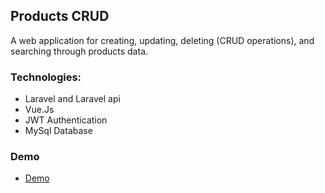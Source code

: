 ## Products CRUD

A web application for creating, updating, deleting (CRUD operations), and searching through products data.

### Technologies:

- Laravel and Laravel api
- Vue.Js
- JWT Authentication
- MySql Database

### Demo
- [Demo](http://products.deka.co.ke/)